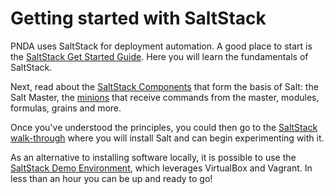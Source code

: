 # Getting started with SaltStack

PNDA uses SaltStack for deployment automation. A good place to start is the [SaltStack Get Started Guide](https://docs.saltstack.com/en/getstarted/). Here you will learn the fundamentals of SaltStack.

Next, read about the [SaltStack Components](https://docs.saltstack.com/en/getstarted/overview.html) that form the basis of Salt: the Salt Master, the [minions](http://img0.ndsstatic.com/wallpapers/c42ac6a0c2aaee69c79955d1d32c54b4_large.jpeg) that receive commands from the master, modules, formulas, grains and more.

Once you've understood the principles, you could then go to the [SaltStack walk-through](https://docs.saltstack.com/en/latest/topics/tutorials/walkthrough.html) where you will install Salt and can begin experimenting with it.

As an alternative to installing software locally, it is possible to use the [SaltStack Demo Environment](https://docs.saltstack.com/en/getstarted/fundamentals/index.html), which leverages VirtualBox and Vagrant. In less than an hour you can be up and ready to go!
